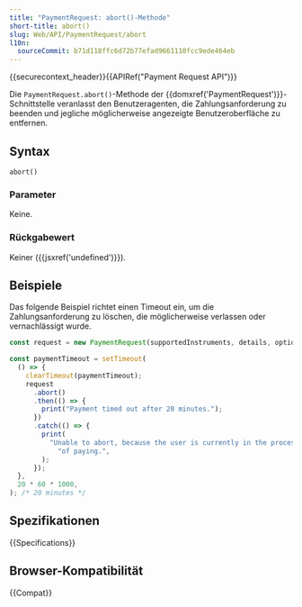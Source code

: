 ```yaml
---
title: "PaymentRequest: abort()-Methode"
short-title: abort()
slug: Web/API/PaymentRequest/abort
l10n:
  sourceCommit: b71d118ffc6d72b77efad9661110fcc9ede464eb
---
```


{{securecontext_header}}{{APIRef("Payment Request API")}}

Die `PaymentRequest.abort()`-Methode der {{domxref('PaymentRequest')}}-Schnittstelle veranlasst den Benutzeragenten, die Zahlungsanforderung zu beenden und jegliche möglicherweise angezeigte Benutzeroberfläche zu entfernen.

## Syntax

```js-nolint
abort()
```

### Parameter

Keine.

### Rückgabewert

Keiner ({{jsxref('undefined')}}).

## Beispiele

Das folgende Beispiel richtet einen Timeout ein, um die Zahlungsanforderung zu löschen, die möglicherweise verlassen oder vernachlässigt wurde.

```js
const request = new PaymentRequest(supportedInstruments, details, options);

const paymentTimeout = setTimeout(
  () => {
    clearTimeout(paymentTimeout);
    request
      .abort()
      .then(() => {
        print("Payment timed out after 20 minutes.");
      })
      .catch(() => {
        print(
          "Unable to abort, because the user is currently in the process " +
            "of paying.",
        );
      });
  },
  20 * 60 * 1000,
); /* 20 minutes */
```

## Spezifikationen

{{Specifications}}

## Browser-Kompatibilität

{{Compat}}
